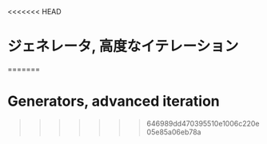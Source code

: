 
<<<<<<< HEAD
# ジェネレータ, 高度なイテレーション
=======
# Generators, advanced iteration
>>>>>>> 646989dd470395510e1006c220e05e85a06eb78a
